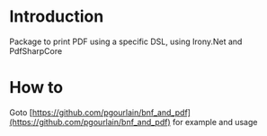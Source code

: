 ﻿
# Introduction

Package to print PDF using a specific DSL, using Irony.Net and PdfSharpCore

# How to

Goto [https://github.com/pgourlain/bnf_and_pdf](https://github.com/pgourlain/bnf_and_pdf) for example and usage



